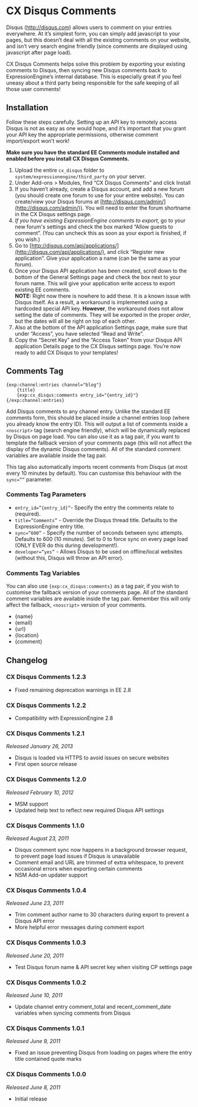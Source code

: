# CX Disqus Comments

Disqus (http://disqus.com) allows users to comment on your entries everywhere. At it’s simplest form, you can simply add javascript to your pages, but this doesn’t deal with all the existing comments on your website, and isn’t very search engine friendly (since comments are displayed using javascript after page load).

CX Disqus Comments helps solve this problem by exporting your existing comments to Disqus, then syncing new Disqus comments back to ExpressionEngine’s internal database. This is especially great if you feel uneasy about a third party being responsible for the safe keeping of all those user comments!

## Installation

Follow these steps carefully. Setting up an API key to remotely access Disqus is not as easy as one would hope, and it’s important that you grant your API key the appropriate permissions, otherwise comment import/export won’t work!

**Make sure you have the standard EE Comments module installed and enabled before you install CX Disqus Comments.**

1. Upload the entire `cx_disqus` folder to `system/expressionengine/third_party` on your server.
2. Under Add-ons > Modules, find “CX Disqus Comments” and click Install
3. If you haven’t already, create a Disqus account, and add a new forum (you should create one forum to use for your entire website). You can create/view your Disqus forums at [http://disqus.com/admin/](http://disqus.com/admin/)). You will need to enter the forum shortname in the CX Disqus settings page.
4. *If you have existing ExpressionEngine comments to export*, go to your new forum's settings and check the box marked “Allow guests to comment”. (You can uncheck this as soon as your export is finished, if you wish.)
4. Go to [http://disqus.com/api/applications/](http://disqus.com/api/applications/), and click “Register new application”. Give your application a name (can be the same as your forum).
5. Once your Disqus API application has been created, scroll down to the bottom of the General Settings page and check the box next to your forum name. This will give your application write access to export existing EE comments.<br />
**NOTE:** Right now there is nowhere to add these. It is a known issue with Disqus itself. As a result, a workaround is implemented using a hardcoded special API key. **However**, the workaround does not allow setting the date of comments. They will be exported in the proper *order*, but the dates will all be right on top of each other.
6. Also at the bottom of the API application Settings page, make sure that under “Access”, you have selected “Read and Write”.
7. Copy the “Secret Key” and the “Access Token” from your Disqus API application Details page to the CX Disqus settings page. You’re now ready to add CX Disqus to your templates!

## Comments Tag

    {exp:channel:entries channel="blog"}
        {title}
        {exp:cx_disqus:comments entry_id="{entry_id}"}
    {/exp:channel:entries}

Add Disqus comments to any channel entry. Unlike the standard EE comments form, this should be placed inside a channel entries loop (where you already know the entry ID). This will output a list of comments inside a `<noscript>` tag (search engine friendly), which will be dynamically replaced by Disqus on page load. You can also use it as a tag pair, if you want to template the fallback version of your comments page (this will not affect the display of the dynamic Disqus comments). All of the standard comment variables are available inside the tag pair.

This tag also automatically imports recent comments from Disqus (at most every 10 minutes by default). You can customise this behaviour with the `sync=””` parameter.

### Comments Tag Parameters

* `entry_id=”{entry_id}”`- Specify the entry the comments relate to (required).
* `title=”Comments”` - Override the Disqus thread title. Defaults to the ExpressionEngine entry title.
* `sync=”600”` - Specify the number of seconds between sync attempts. Defaults to 600 (10 minutes). Set to 0 to force sync on every page load (ONLY EVER do this during development!).
* `developer=”yes”` - Allows Disqus to be used on offline/local websites (without this, Disqus will throw an API error).

### Comments Tag Variables

You can also use `{exp:cx_disqus:comments}` as a tag pair, if you wish to customise the fallback version of your comments page. All of the standard comment variables are available inside the tag pair. Remember this will only affect the fallback, `<noscript>` version of your comments.

* {name}
* {email}
* {url}
* {location}
* {comment}

## Changelog

### CX Disqus Comments 1.2.3

* Fixed remaining deprecation warnings in EE 2.8

### CX Disqus Comments 1.2.2

* Compatibility with ExpressionEngine 2.8

### CX Disqus Comments 1.2.1
*Released January 26, 2013*

* Disqus is loaded via HTTPS to avoid issues on secure websites
* First open source release

### CX Disqus Comments 1.2.0
*Released February 10, 2012*

* MSM support
* Updated help text to reflect new required Disqus API settings

### CX Disqus Comments 1.1.0
*Released August 23, 2011*

* Disqus comment sync now happens in a background browser request, to prevent page load issues if Disqus is unavailable
* Comment email and URL are trimmed of extra whitespace, to prevent occasional errors when exporting certain comments
* NSM Add-on updater support

### CX Disqus Comments 1.0.4
*Released June 23, 2011*

* Trim comment author name to 30 characters during export to prevent a Disqus API error
* More helpful error messages during comment export

### CX Disqus Comments 1.0.3
*Released June 20, 2011*

* Test Disqus forum name & API secret key when visiting CP settings page

### CX Disqus Comments 1.0.2
*Released June 10, 2011*

* Update channel entry comment_total and recent_comment_date variables when syncing comments from Disqus

### CX Disqus Comments 1.0.1
*Released June 9, 2011*

* Fixed an issue preventing Disqus from loading on pages where the entry title contained quote marks

### CX Disqus Comments 1.0.0
*Released June 8, 2011*

* Initial release
